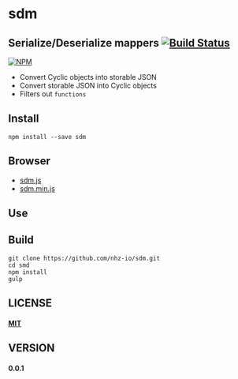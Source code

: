 # sdm
## Serialize/Deserialize mappers [![Build Status][travis-image]][travis-url]
[![NPM][npm-image]][npm-url]

* Convert Cyclic objects into storable JSON
* Convert storable JSON into Cyclic objects
* Filters out `functions`

## Install
```
npm install --save sdm
```

## Browser
* [sdm.js](sdm.js)
* [sdm.min.js](sdm.min.js)

## Use

## Build

```
git clone https://github.com/nhz-io/sdm.git
cd smd
npm install
gulp
```

## LICENSE
#### [MIT](LICENSE)

## VERSION
#### 0.0.1

[travis-image]: https://travis-ci.org/nhz-io/sdm.svg
[travis-url]: https://travis-ci.org/nhz-io/sdm

[npm-image]: https://nodei.co/npm/sdm.png
[npm-url]: https://nodei.co/npm/sdm

